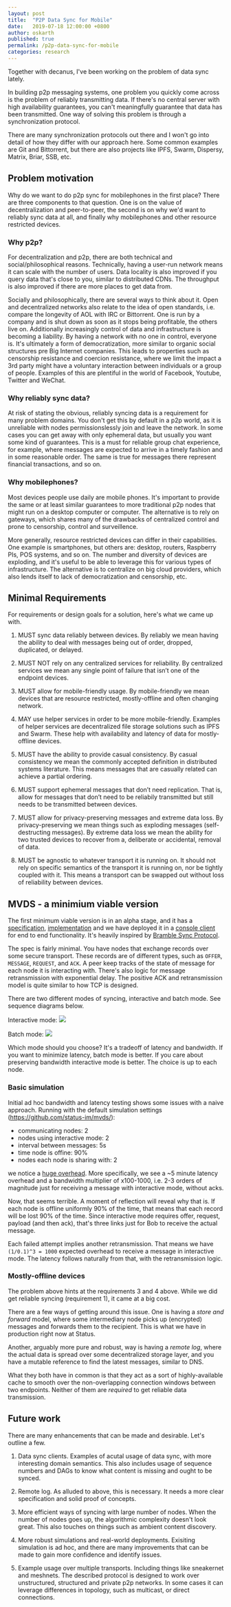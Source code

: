 ```yaml
---
layout: post
title:  "P2P Data Sync for Mobile"
date:   2019-07-18 12:00:00 +0800
author: oskarth
published: true
permalink: /p2p-data-sync-for-mobile
categories: research
---
```


Together with decanus, I've been working on the problem of data sync lately.

In building p2p messaging systems, one problem you quickly come across is the problem of reliably transmitting data. If there's no central server with high availability guarantees, you can't meaningfully guarantee that data has been transmitted. One way of solving this problem is through a synchronization protocol.

There are many synchronization protocols out there and I won't go into detail of how they differ with our approach here. Some common examples are Git and Bittorrent, but there are also projects like IPFS, Swarm, Dispersy, Matrix, Briar, SSB, etc.

## Problem motivation

Why do we want to do p2p sync for mobilephones in the first place? There are three components to that question. One is on the value of decentralization and peer-to-peer, the second is on why we'd want to reliably sync data at all, and finally why mobilephones and other resource restricted devices.

### Why p2p?
For decentralization and p2p, there are both technical and social/philosophical reasons. Technically, having a user-run network means it can scale with the number of users. Data locality is also improved if you query data that's close to you, similar to distributed CDNs. The throughput is also improved if there are more places to get data from.

Socially and philosophically, there are several ways to think about it. Open and decentralized networks also relate to the idea of open standards, i.e. compare the longevity of AOL with IRC or Bittorrent. One is run by a company and is shut down as soon as it stops being profitable, the others live on. Additionally increasingly control of data and infrastructure is becoming a liability. By having a network with no one in control, everyone is. It's ultimately a form of democratization, more similar to organic social structures pre Big Internet companies. This leads to properties such as censorship resistance and coercion resistance, where we limit the impact a 3rd party might have a voluntary interaction between individuals or a group of people. Examples of this are plentiful in the world of Facebook, Youtube, Twitter and WeChat.

### Why reliably sync data?
At risk of stating the obvious, reliably syncing data is a requirement for many problem domains. You don't get this by default in a p2p world, as it is unreliable with nodes permissionslessly join and leave the network. In some cases you can get away with only ephemeral data, but usually you want some kind of guarantees. This is a must for reliable group chat experience, for example, where messages are expected to arrive in a timely fashion and in some reasonable order. The same is true for messages there represent financial transactions, and so on.

### Why mobilephones?
Most devices people use daily are mobile phones. It's important to provide the same or at least similar guarantees to more traditional p2p nodes that might run on a desktop computer or computer. The alternative is to rely on gateways, which shares many of the drawbacks of centralized control and prone to censorship, control and surveillence.

More generally, resource restricted devices can differ in their capabilities. One example is smartphones, but others are: desktop, routers, Raspberry PIs, POS systems, and so on. The number and diversity of devices are exploding, and it's useful to be able to leverage this for various types of infrastructure. The alternative is to centralize on big cloud providers, which also lends itself to lack of democratization and censorship, etc.

## Minimal Requirements

For requirements or design goals for a solution, here's what we came up with.

1. MUST sync data reliably between devices. By reliably we mean having the ability to deal with messages being out of order, dropped, duplicated, or delayed.

2. MUST NOT rely on any centralized services for reliability. By centralized services we mean any single point of failure that isn’t one of the endpoint devices.

3. MUST allow for mobile-friendly usage. By mobile-friendly we mean devices that are resource restricted, mostly-offline and often changing network.

4. MAY use helper services in order to be more mobile-friendly. Examples of helper services are decentralized file storage solutions such as IPFS and Swarm. These help with availability and latency of data for mostly-offline devices.

5. MUST have the ability to provide casual consistency. By casual consistency we mean the commonly accepted definition in distributed systems literature. This means messages that are casually related can achieve a partial ordering.

6. MUST support ephemeral messages that don’t need replication. That is, allow for messages that don’t need to be reliabily transmitted but still needs to be transmitted between devices.

7. MUST allow for privacy-preserving messages and extreme data loss. By privacy-preserving we mean things such as exploding messages (self-destructing messages). By extreme data loss we mean the ability for two trusted devices to recover from a, deliberate or accidental, removal of data.

8. MUST be agnostic to whatever transport it is running on. It should not rely on specific semantics of the transport it is running on, nor be tightly coupled with it. This means a transport can be swapped out without loss of reliability between devices.

## MVDS - a minimium viable version

The first minimum viable version is in an alpha stage, and it has a [specification](https://github.com/status-im/bigbrother-specs/blob/master/data_sync/mvds.md), [implementation](https://github.com/status-im/mvds) and we have deployed it in a [console client](https://github.com/status-im/status-console-client) for end to end functionality. It's heavily inspired by [Bramble Sync Protocol](https://code.briarproject.org/briar/briar-spec/blob/master/protocols/BSP.md).

The spec is fairly minimal. You have nodes that exchange records over some secure transport. These records are of different types, such as `OFFER`, `MESSAGE`, `REQUEST`, and `ACK`. A peer keep tracks of the state of message for each node it is interacting with. There's also logic for message retransmission with exponential delay. The positive ACK and retransmission model is quite similar to how TCP is designed.

There are two different modes of syncing, interactive and batch mode. See sequence diagrams below.

Interactive mode:
<img src="{{site.baseurl}}/assets/img/mvds_interactive.png">

Batch mode:
<img src="{{site.baseurl}}/assets/img/mvds_batch.png">

Which mode should you choose? It's a tradeoff of latency and bandwidth. If you want to minimize latency, batch mode is better. If you care about preserving bandwidth interactive mode is better. The choice is up to each node.

### Basic simulation

Initial ad hoc bandwidth and latency testing shows some issues with a naive approach. Running with the default simulation settings (https://github.com/status-im/mvds/):

- communicating nodes: 2
- nodes using interactive mode: 2
- interval between messages: 5s
- time node is offine: 90%
- nodes each node is sharing with: 2

we notice a [huge overhead](https://notes.status.im/7QYa4b6bTH2wMk3HfAaU0w#). More specifically, we see a ~5 minute latency overhead and a bandwidth multiplier of x100-1000, i.e. 2-3 orders of magnitude just for receiving a message with interactive mode, without acks.

Now, that seems terrible. A moment of reflection will reveal why that is. If each node is offline uniformly 90% of the time, that means that each record will be lost 90% of the time. Since interactive mode requires offer, request, payload (and then ack), that's three links just for Bob to receive the actual message.

Each failed attempt implies another retransmission. That means we have `(1/0.1)^3 = 1000` expected overhead to receive a message in interactive mode. The latency follows naturally from that, with the retransmission logic.

### Mostly-offline devices

The problem above hints at the requirements 3 and 4 above. While we did get reliable syncing (requirement 1), it came at a big cost.

There are a few ways of getting around this issue. One is having a *store and forward* model, where some intermediary node picks up (encrypted) messages and forwards them to the recipient. This is what we have in production right now at Status.

Another, arguably more pure and robust, way is having a *remote log*, where the actual data is spread over some decentralized storage layer, and you have a mutable reference to find the latest messages, similar to DNS.

What they both have in common is that they act as a sort of highly-available cache to smooth over the non-overlapping connection windows between two endpoints. Neither of them are *required* to get reliable data transmission.

## Future work

There are many enhancements that can be made and desirable. Let's outline a few.

1. Data sync clients. Examples of acutal usage of data sync, with more interesting domain semantics. This also includes usage of sequence numbers and DAGs to know what content is missing and ought to be synced.

2. Remote log. As alluded to above, this is necessary. It needs a more clear specification and solid proof of concepts.

3. More efficient ways of syncing with large number of nodes. When the number of nodes goes up, the algorithmic complexity doesn't look great. This also touches on things such as ambient content discovery.

4. More robust simulations and real-world deployments. Exisiting simulation is ad hoc, and there are many improvements that can be made to gain more confidence and identify issues.

5. Example usage over multiple transports. Including things like sneakernet and meshnets. The described protocol is designed to work over unstructured, structured and private p2p networks. In some cases it can leverage differences in topology, such as multicast, or direct connections.
